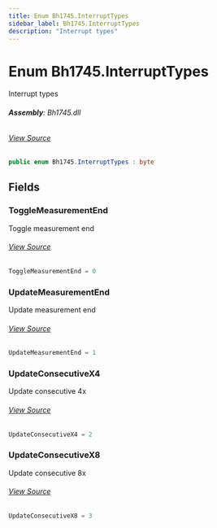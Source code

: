 ```yaml
---
title: Enum Bh1745.InterruptTypes
sidebar_label: Bh1745.InterruptTypes
description: "Interrupt types"
---
```

# Enum Bh1745.InterruptTypes
Interrupt types

###### **Assembly**: Bh1745.dll
###### [View Source](https://github.com/WildernessLabs/Meadow.Foundation.git/blob/develop/Source/Meadow.Foundation.Peripherals/Sensors.Light.Bh1745/Driver/Bh1745.InterruptTypes.cs#L8)
```csharp title="Declaration"
public enum Bh1745.InterruptTypes : byte
```
## Fields
### ToggleMeasurementEnd
Toggle measurement end
###### [View Source](https://github.com/WildernessLabs/Meadow.Foundation.git/blob/develop/Source/Meadow.Foundation.Peripherals/Sensors.Light.Bh1745/Driver/Bh1745.InterruptTypes.cs#L13)
```csharp title="Declaration"
ToggleMeasurementEnd = 0
```
### UpdateMeasurementEnd
Update measurement end
###### [View Source](https://github.com/WildernessLabs/Meadow.Foundation.git/blob/develop/Source/Meadow.Foundation.Peripherals/Sensors.Light.Bh1745/Driver/Bh1745.InterruptTypes.cs#L17)
```csharp title="Declaration"
UpdateMeasurementEnd = 1
```
### UpdateConsecutiveX4
Update consecutive 4x
###### [View Source](https://github.com/WildernessLabs/Meadow.Foundation.git/blob/develop/Source/Meadow.Foundation.Peripherals/Sensors.Light.Bh1745/Driver/Bh1745.InterruptTypes.cs#L21)
```csharp title="Declaration"
UpdateConsecutiveX4 = 2
```
### UpdateConsecutiveX8
Update consecutive 8x
###### [View Source](https://github.com/WildernessLabs/Meadow.Foundation.git/blob/develop/Source/Meadow.Foundation.Peripherals/Sensors.Light.Bh1745/Driver/Bh1745.InterruptTypes.cs#L25)
```csharp title="Declaration"
UpdateConsecutiveX8 = 3
```
